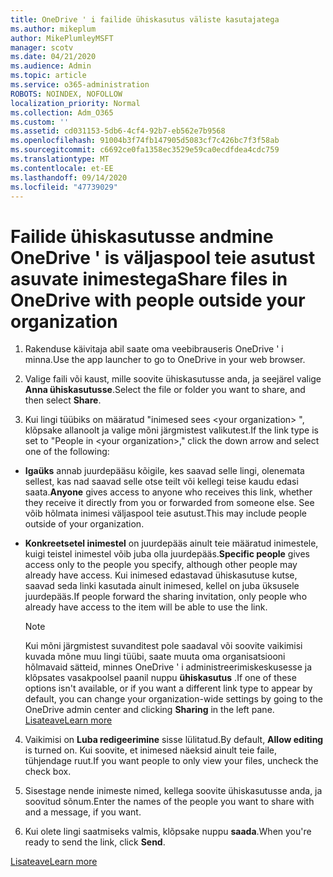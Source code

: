 ```yaml
---
title: OneDrive ' i failide ühiskasutus väliste kasutajatega
ms.author: mikeplum
author: MikePlumleyMSFT
manager: scotv
ms.date: 04/21/2020
ms.audience: Admin
ms.topic: article
ms.service: o365-administration
ROBOTS: NOINDEX, NOFOLLOW
localization_priority: Normal
ms.collection: Adm_O365
ms.custom: ''
ms.assetid: cd031153-5db6-4cf4-92b7-eb562e7b9568
ms.openlocfilehash: 91004b3f74fb147905d5083cf7c426bc7f3f58ab
ms.sourcegitcommit: c6692ce0fa1358ec3529e59ca0ecdfdea4cdc759
ms.translationtype: MT
ms.contentlocale: et-EE
ms.lasthandoff: 09/14/2020
ms.locfileid: "47739029"
---
```

# <a name="share-files-in-onedrive-with-people-outside-your-organization"></a><span data-ttu-id="231e1-102">Failide ühiskasutusse andmine OneDrive ' is väljaspool teie asutust asuvate inimestega</span><span class="sxs-lookup"><span data-stu-id="231e1-102">Share files in OneDrive with people outside your organization</span></span>

1. <span data-ttu-id="231e1-103">Rakenduse käivitaja abil saate oma veebibrauseris OneDrive ' i minna.</span><span class="sxs-lookup"><span data-stu-id="231e1-103">Use the app launcher to go to OneDrive in your web browser.</span></span> 
    
2. <span data-ttu-id="231e1-104">Valige faili või kaust, mille soovite ühiskasutusse anda, ja seejärel valige **Anna ühiskasutusse**.</span><span class="sxs-lookup"><span data-stu-id="231e1-104">Select the file or folder you want to share, and then select **Share**.</span></span> 
    
3. <span data-ttu-id="231e1-105">Kui lingi tüübiks on määratud "inimesed sees \<your organization\> ", klõpsake allanoolt ja valige mõni järgmistest valikutest.</span><span class="sxs-lookup"><span data-stu-id="231e1-105">If the link type is set to "People in \<your organization\>," click the down arrow and select one of the following:</span></span> 
    
  - <span data-ttu-id="231e1-106">**Igaüks** annab juurdepääsu kõigile, kes saavad selle lingi, olenemata sellest, kas nad saavad selle otse teilt või kellegi teise kaudu edasi saata.</span><span class="sxs-lookup"><span data-stu-id="231e1-106">**Anyone** gives access to anyone who receives this link, whether they receive it directly from you or forwarded from someone else.</span></span> <span data-ttu-id="231e1-107">See võib hõlmata inimesi väljaspool teie asutust.</span><span class="sxs-lookup"><span data-stu-id="231e1-107">This may include people outside of your organization.</span></span> 
    
  - <span data-ttu-id="231e1-108">**Konkreetsetel inimestel** on juurdepääs ainult teie määratud inimestele, kuigi teistel inimestel võib juba olla juurdepääs.</span><span class="sxs-lookup"><span data-stu-id="231e1-108">**Specific people** gives access only to the people you specify, although other people may already have access.</span></span> <span data-ttu-id="231e1-109">Kui inimesed edastavad ühiskasutuse kutse, saavad seda linki kasutada ainult inimesed, kellel on juba üksusele juurdepääs.</span><span class="sxs-lookup"><span data-stu-id="231e1-109">If people forward the sharing invitation, only people who already have access to the item will be able to use the link.</span></span> 
    
    > [!NOTE]
    > <span data-ttu-id="231e1-110">Kui mõni järgmistest suvanditest pole saadaval või soovite vaikimisi kuvada mõne muu lingi tüübi, saate muuta oma organisatsiooni hõlmavaid sätteid, minnes OneDrive ' i administreerimiskeskusesse ja klõpsates vasakpoolsel paanil nuppu **ühiskasutus** .</span><span class="sxs-lookup"><span data-stu-id="231e1-110">If one of these options isn't available, or if you want a different link type to appear by default, you can change your organization-wide settings by going to the OneDrive admin center and clicking **Sharing** in the left pane.</span></span> [<span data-ttu-id="231e1-111">Lisateave</span><span class="sxs-lookup"><span data-stu-id="231e1-111">Learn more</span></span>](https://go.microsoft.com/fwlink/?linkid=871961)
  
4. <span data-ttu-id="231e1-112">Vaikimisi on **Luba redigeerimine** sisse lülitatud.</span><span class="sxs-lookup"><span data-stu-id="231e1-112">By default, **Allow editing** is turned on.</span></span> <span data-ttu-id="231e1-113">Kui soovite, et inimesed näeksid ainult teie faile, tühjendage ruut.</span><span class="sxs-lookup"><span data-stu-id="231e1-113">If you want people to only view your files, uncheck the check box.</span></span> 
    
5. <span data-ttu-id="231e1-114">Sisestage nende inimeste nimed, kellega soovite ühiskasutusse anda, ja soovitud sõnum.</span><span class="sxs-lookup"><span data-stu-id="231e1-114">Enter the names of the people you want to share with and a message, if you want.</span></span>
    
6. <span data-ttu-id="231e1-115">Kui olete lingi saatmiseks valmis, klõpsake nuppu **saada**.</span><span class="sxs-lookup"><span data-stu-id="231e1-115">When you're ready to send the link, click **Send**.</span></span> 
    
[<span data-ttu-id="231e1-116">Lisateave</span><span class="sxs-lookup"><span data-stu-id="231e1-116">Learn more</span></span>](https://go.microsoft.com/fwlink/?linkid=871861)
  

